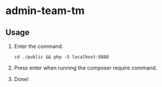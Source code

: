 #  admin-team-tm

## Usage

1.  Enter the command.

        cd ./public && php -S localhost:8888

2. Press enter when running the composer require command.

3. Done!